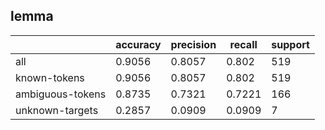 
## lemma

|                  | accuracy | precision | recall | support |
|------------------|----------|-----------|--------|---------|
| all              | 0.9056   | 0.8057    | 0.802  | 519     |
| known-tokens     | 0.9056   | 0.8057    | 0.802  | 519     |
| ambiguous-tokens | 0.8735   | 0.7321    | 0.7221 | 166     |
| unknown-targets  | 0.2857   | 0.0909    | 0.0909 | 7       |

